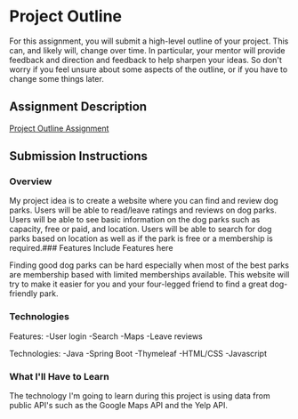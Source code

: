 # Project Outline
For this assignment, you will submit a high-level outline of your project. This can, and likely will, change over time. In particular, your mentor will provide feedback and direction and feedback to help sharpen your ideas. So don't worry if you feel unsure about some aspects of the outline, or if you have to change some things later.

## Assignment Description
[Project Outline Assignment](https://education.launchcode.org/liftoff/assignments/project-outline/)

## Submission Instructions

### Overview
My project idea is to create a website where you can find and review dog parks.  Users will be able to read/leave ratings and reviews on dog parks.  Users will be able to see basic information on the dog parks such as capacity, free or paid, and location.  Users will be able to search for dog parks based on location as well as if the park is free or a membership is required.### Features
Include Features here

Finding good dog parks can be hard especially when most of the best parks are membership based with limited memberships available.  This website will try to make it easier for you and your four-legged friend to find a great dog-friendly park.

### Technologies
Features:
-User login
-Search
-Maps
-Leave reviews

Technologies:
-Java
-Spring Boot
-Thymeleaf
-HTML/CSS
-Javascript

### What I'll Have to Learn
The technology I'm going to learn during this project is using data from public API's such as the Google Maps API and the Yelp API.
